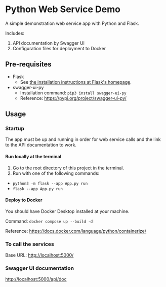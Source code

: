 # Python Web Service Demo
A simple demonstration web service app with Python and Flask.

Includes:
1. API documentation by Swagger UI
2. Configuration files for deployment to Docker

## Pre-requisites
* Flask
  - See [the installation instructions at Flask's homepage](https://flask.palletsprojects.com/en/3.0.x/installation/#install-flask).
* swagger-ui-py
  - Installation command: `pip3 install swagger-ui-py`
  - Reference: <https://pypi.org/project/swagger-ui-py/>

## Usage
### Startup

The app must be up and running in order for web service calls and the link to the API documentation to work.

#### Run locally at the terminal
1. Go to the root directory of this project in the terminal.
2. Run with one of the following commands:
* `python3 -m flask --app App.py run`
* `flask --app App.py run`

#### Deploy to Docker

You should have Docker Desktop installed at your machine.

Command: `docker compose up --build -d`

Reference: <https://docs.docker.com/language/python/containerize/>

### To call the services
Base URL: <http://localhost:5000/>

### Swagger UI documentation
<http://localhost:5000/api/doc>